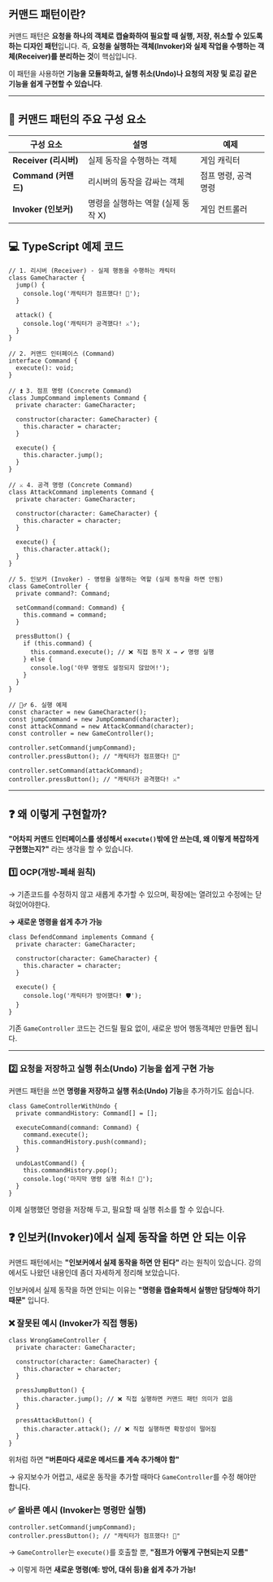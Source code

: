 ## 커맨드 패턴이란?

커맨드 패턴은 **요청을 하나의 객체로 캡슐화하여 필요할 때 실행, 저장, 취소할 수 있도록 하는 디자인 패턴**입니다. 즉, **요청을 실행하는 객체(Invoker)와 실제 작업을 수행하는 객체(Receiver)를 분리하는 것**이 핵심입니다.

이 패턴을 사용하면 **기능을 모듈화하고, 실행 취소(Undo)나 요청의 저장 및 로깅 같은 기능을 쉽게 구현할 수 있습니다**.

---

## 🔑 **커맨드 패턴의 주요 구성 요소**

| 구성 요소             | 설명                               | 예제                 |
| --------------------- | ---------------------------------- | -------------------- |
| **Receiver (리시버)** | 실제 동작을 수행하는 객체          | 게임 캐릭터          |
| **Command (커맨드)**  | 리시버의 동작을 감싸는 객체        | 점프 명령, 공격 명령 |
| **Invoker (인보커)**  | 명령을 실행하는 역할 (실제 동작 X) | 게임 컨트롤러        |

## 💻 **TypeScript 예제 코드**

```tsx
// 1. 리시버 (Receiver) - 실제 행동을 수행하는 캐릭터
class GameCharacter {
  jump() {
    console.log('캐릭터가 점프했다! 🦘');
  }

  attack() {
    console.log('캐릭터가 공격했다! ⚔️');
  }
}

// 2. 커맨드 인터페이스 (Command)
interface Command {
  execute(): void;
}

// ⏫ 3. 점프 명령 (Concrete Command)
class JumpCommand implements Command {
  private character: GameCharacter;

  constructor(character: GameCharacter) {
    this.character = character;
  }

  execute() {
    this.character.jump();
  }
}

// ⚔️ 4. 공격 명령 (Concrete Command)
class AttackCommand implements Command {
  private character: GameCharacter;

  constructor(character: GameCharacter) {
    this.character = character;
  }

  execute() {
    this.character.attack();
  }
}

// 5. 인보커 (Invoker) - 명령을 실행하는 역할 (실제 동작을 하면 안됨)
class GameController {
  private command?: Command;

  setCommand(command: Command) {
    this.command = command;
  }

  pressButton() {
    if (this.command) {
      this.command.execute(); // ❌ 직접 동작 X → ✔️ 명령 실행
    } else {
      console.log('아무 명령도 설정되지 않았어!');
    }
  }
}

// 🏃‍♂️ 6. 실행 예제
const character = new GameCharacter();
const jumpCommand = new JumpCommand(character);
const attackCommand = new AttackCommand(character);
const controller = new GameController();

controller.setCommand(jumpCommand);
controller.pressButton(); // "캐릭터가 점프했다! 🦘"

controller.setCommand(attackCommand);
controller.pressButton(); // "캐릭터가 공격했다! ⚔️"
```

---

## ❓ **왜 이렇게 구현할까?**

**"어차피 커맨드 인터페이스를 생성해서 `execute()`밖에 안 쓰는데, 왜 이렇게 복잡하게 구현했는지?"** 라는 생각을 할 수 있습니다.

### 1️⃣ **OCP(개방-폐쇄 원칙)**

→ 기존코드를 수정하지 않고 새롭게 추가할 수 있으며, 확장에는 열려있고 수정에는 닫혀있어야한다.

**→ 새로운 명령을 쉽게 추가 가능**

```tsx
class DefendCommand implements Command {
  private character: GameCharacter;

  constructor(character: GameCharacter) {
    this.character = character;
  }

  execute() {
    console.log('캐릭터가 방어했다! 🛡️');
  }
}
```

기존 `GameController` 코드는 건드릴 필요 없이, 새로운 방어 행동객체만 만들면 됩니다.

---

### 2️⃣ **요청을 저장하고 실행 취소(Undo) 기능을 쉽게 구현 가능**

커맨드 패턴을 쓰면 **명령을 저장하고 실행 취소(Undo) 기능**을 추가하기도 쉽습니다.

```tsx
class GameControllerWithUndo {
  private commandHistory: Command[] = [];

  executeCommand(command: Command) {
    command.execute();
    this.commandHistory.push(command);
  }

  undoLastCommand() {
    this.commandHistory.pop();
    console.log('마지막 명령 실행 취소! 🔄');
  }
}
```

이제 실행했던 명령을 저장해 두고, 필요할 때 실행 취소를 할 수 있습니다.

## ❓ **인보커(Invoker)에서 실제 동작을 하면 안 되는 이유**

커맨드 패턴에서는 **"인보커에서 실제 동작을 하면 안 된다"** 라는 원칙이 있습니다. 강의에서도 나왔던 내용인데 좀더 자세하게 정리해 보았습니다.

인보커에서 실제 동작을 하면 안되는 이유는 **"명령을 캡슐화해서 실행만 담당해야 하기 때문"** 입니다.

### ❌ **잘못된 예시 (Invoker가 직접 행동)**

```tsx
class WrongGameController {
  private character: GameCharacter;

  constructor(character: GameCharacter) {
    this.character = character;
  }

  pressJumpButton() {
    this.character.jump(); // ❌ 직접 실행하면 커맨드 패턴 의미가 없음
  }

  pressAttackButton() {
    this.character.attack(); // ❌ 직접 실행하면 확장성이 떨어짐
  }
}
```

위처럼 하면 **"버튼마다 새로운 메서드를 계속 추가해야 함"**

→ 유지보수가 어렵고, 새로운 동작을 추가할 때마다 `GameController`를 수정 해야만 합니다.

### ✅ **올바른 예시 (Invoker는 명령만 실행)**

```tsx
controller.setCommand(jumpCommand);
controller.pressButton(); // "캐릭터가 점프했다! 🦘"
```

→ `GameController`는 `execute()`를 호출할 뿐, **"점프가 어떻게 구현되는지 모름"**

→ 이렇게 하면 **새로운 명령(예: 방어, 대쉬 등)을 쉽게 추가 가능!**
